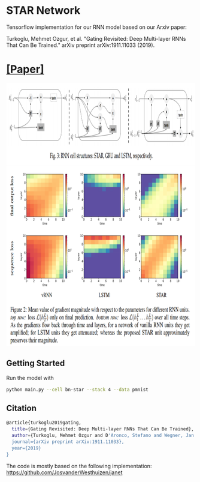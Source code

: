 # STAR Network
Tensorflow  implementation for our RNN model based on our Arxiv paper:

Turkoglu, Mehmet Ozgur, et al. "Gating Revisited: Deep Multi-layer RNNs That Can Be Trained." arXiv preprint arXiv:1911.11033 (2019).

# [[Paper]](https://arxiv.org/abs/1911.11033)


<img src="https://raw.githubusercontent.com/0zgur0/STAR_Network/master/imgs/cells.PNG" width="900" height="220">
<img src="https://raw.githubusercontent.com/0zgur0/STAR_Network/master/imgs/img_grad.PNG" width="900" height="480">

## Getting Started

Run the model with 
```bash
python main.py --cell bn-star --stack 4 --data pmnist
```

## Citation
```bash
@article{turkoglu2019gating,
  title={Gating Revisited: Deep Multi-layer RNNs That Can Be Trained},
  author={Turkoglu, Mehmet Ozgur and D'Aronco, Stefano and Wegner, Jan Dirk and Schindler, Konrad},
  journal={arXiv preprint arXiv:1911.11033},
  year={2019}
}
```

The code is mostly based on the following implementation: https://github.com/JosvanderWesthuizen/janet
